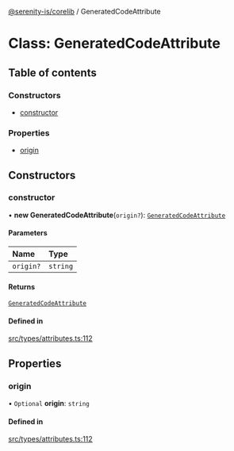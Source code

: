 [@serenity-is/corelib](../README.md) / GeneratedCodeAttribute

# Class: GeneratedCodeAttribute

## Table of contents

### Constructors

- [constructor](GeneratedCodeAttribute.md#constructor)

### Properties

- [origin](GeneratedCodeAttribute.md#origin)

## Constructors

### constructor

• **new GeneratedCodeAttribute**(`origin?`): [`GeneratedCodeAttribute`](GeneratedCodeAttribute.md)

#### Parameters

| Name | Type |
| :------ | :------ |
| `origin?` | `string` |

#### Returns

[`GeneratedCodeAttribute`](GeneratedCodeAttribute.md)

#### Defined in

[src/types/attributes.ts:112](https://github.com/serenity-is/serenity/blob/master/packages/corelib/src/types/attributes.ts#L112)

## Properties

### origin

• `Optional` **origin**: `string`

#### Defined in

[src/types/attributes.ts:112](https://github.com/serenity-is/serenity/blob/master/packages/corelib/src/types/attributes.ts#L112)

